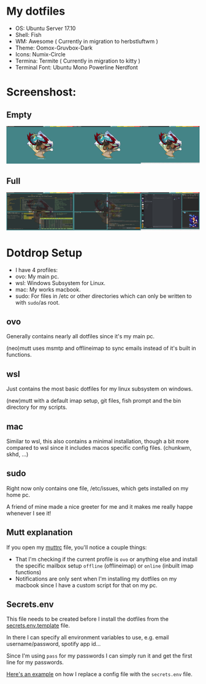 # My dotfiles

* OS: Ubuntu Server 17.10
* Shell: Fish
* WM: Awesome ( Currently in migration to herbstluftwm )
* Theme: Oomox-Gruvbox-Dark
* Icons: Numix-Circle
* Termina: Termite ( Currently in migration to kitty )
* Terminal Font: Ubuntu Mono Powerline Nerdfont

# Screenshost:

## Empty
![](empty.png)

## Full
![](full.png)

# Dotdrop Setup

* I have 4 profiles:
 * ovo: My main pc.
 * wsl: Windows Subsystem for Linux. 
 * mac: My works macbook.
 * sudo: For files in /etc or other directories which can only be written to with `sudo`/as root.

## ovo
Generally contains nearly all dotfiles since it's my main pc. 

(neo)mutt uses msmtp and offlineimap to sync emails instead of it's built in functions.

## wsl
Just contains the most basic dotfiles for my linux subsystem on windows. 

(new)mutt with a default imap setup, git files, fish prompt and the bin directory for my scripts.

## mac
Similar to wsl, this also contains a minimal installation, though a bit more compared to wsl since it includes macos specific config files. (chunkwm, skhd, ...)

## sudo
Right now only contains one file, /etc/issues, which gets installed on my home pc. 

A friend of mine made a nice greeter for me and it makes me really happe whenever I see it!

## Mutt explanation
If you open my [muttrc](https://gitlab.com/lyze237/dotfiles-public/blob/master/dotfiles/config/mutt/muttrc) file, you'll notice a couple things:
* That I'm checking if the current profile is `ovo` or anything else and install the specific mailbox setup `offline` (offlineimap) or `online` (inbuilt imap functions)
* Notifications are only sent when I'm installing my dotfiles on my macbook since I have a custom script for that on my pc.

## Secrets.env
This file needs to be created before I install the dotfiles from the [secrets.env.template](https://gitlab.com/lyze237/dotfiles-public/blob/master/secrets.env.template) file.

In there I can specify all environment variables to use, e.g. email username/password, spotify app id...

Since I'm using `pass` for my passwords I can simply run it and get the first line for my passwords.

[Here's an example](https://gitlab.com/lyze237/dotfiles-public/blob/master/dotfiles/msmtprc) on how I replace a config file with the `secrets.env` file.
